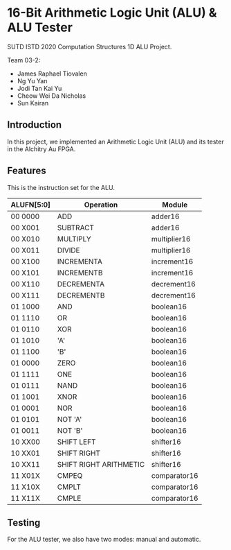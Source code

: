 # 16-Bit Arithmetic Logic Unit (ALU) & ALU Tester

SUTD ISTD 2020 Computation Structures 1D ALU Project.

Team 03-2:

- James Raphael Tiovalen
- Ng Yu Yan
- Jodi Tan Kai Yu
- Cheow Wei Da Nicholas
- Sun Kairan



## Introduction

In this project, we implemented an Arithmetic Logic Unit (ALU) and its tester in the Alchitry Au FPGA.



## Features

This is the instruction set for the ALU.

| ALUFN[5:0] | Operation              | Module       |
| ---------- | ---------------------- | ------------ |
| 00 0000    | ADD                    | adder16      |
| 00 X001    | SUBTRACT               | adder16      |
| 00 X010    | MULTIPLY               | multiplier16 |
| 00 X011    | DIVIDE                 | multiplier16 |
| 00 X100    | INCREMENTA             | increment16  |
| 00 X101    | INCREMENTB             | increment16  |
| 00 X110    | DECREMENTA             | decrement16  |
| 00 X111    | DECREMENTB             | decrement16  |
| 01 1000    | AND                    | boolean16    |
| 01 1110    | OR                     | boolean16    |
| 01 0110    | XOR                    | boolean16    |
| 01 1010    | 'A'                    | boolean16    |
| 01 1100    | 'B'                    | boolean16    |
| 01 0000    | ZERO                   | boolean16    |
| 01 1111    | ONE                    | boolean16    |
| 01 0111    | NAND                   | boolean16    |
| 01 1001    | XNOR                   | boolean16    |
| 01 0001    | NOR                    | boolean16    |
| 01 0101    | NOT 'A'                | boolean16    |
| 01 0011    | NOT 'B'                | boolean16    |
| 10 XX00    | SHIFT LEFT             | shifter16    |
| 10 XX01    | SHIFT RIGHT            | shifter16    |
| 10 XX11    | SHIFT RIGHT ARITHMETIC | shifter16    |
| 11 X01X    | CMPEQ                  | comparator16 |
| 11 X10X    | CMPLT                  | comparator16 |
| 11 X11X    | CMPLE                  | comparator16 |




## Testing

For the ALU tester, we also have two modes: manual and automatic.
